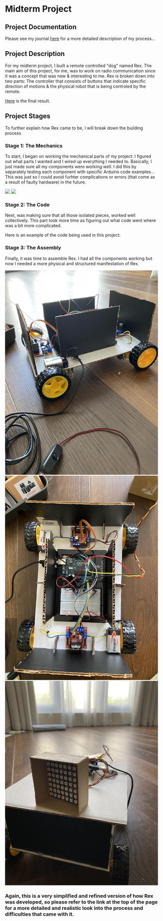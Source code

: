 # Midterm Project

## Project Documentation

Please see my journal [here](https://github.com/AalyaSharaf/PerformingRobots/blob/main/midtermProject/journal.md) for a more detailed description of my process...

## Project Description

For my midterm project, I built a remote controlled "dog" named Rex. The main aim of this project, for me, was to work on radio communication since it was a concept that was new & interesting to me. Rex is broken down into two parts: The controller that consists of buttons that indicate specific direction of motions & the physical robot that is being controled by the remote.

[Here](https://drive.google.com/file/d/1NahbRfZDLTjSXiGasqVfste4cE60NB2u/view?usp=sharing) is the final result.

## Project Stages

To further explain how Rex came to be, I will break down the building process

### Stage 1: The Mechanics

To start, I began on working the mechanical parts of my project: I figured out what parts I wanted and I wired up everything I needed to. Basically, I just made sure all my components were working well. I did this by separately testing each component with specific Arduino code examples... This was just so I could avoid furhter complications or errors (that come as a result of faulty hardware) in the future.

![](media/faceTest.gif) ![](media/robotTrial.gif)

### Stage 2: The Code

Next, was making sure that all those isolated pieces, worked well collectively. This part took more time as figuring out what code went where was a bit more complicated.

Here is an example of the code being used in this project:

### Stage 3: The Assembly

Finally, it was time to assemble Rex. I had all the components working but now I needed a more physical and structured manifestation of Rex. 

![](media/assembly3.jpg) ![](media/assembly4.jpg) ![](media/assembly5.jpg)

### Again, this is a very simplified and refined version of how Rex was developed, so please refer to the link at the top of the page for a more detailed and realistic look into the process and difficulties that came with it. 
